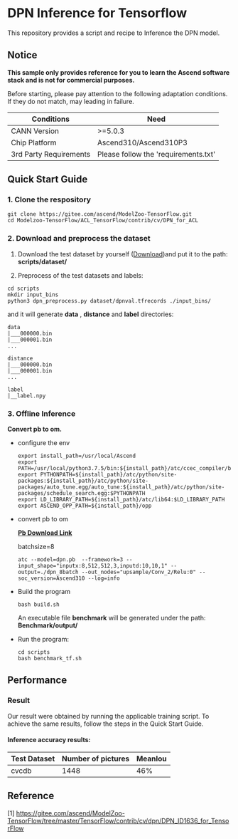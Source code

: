 

# DPN Inference for Tensorflow 

This repository provides a script and recipe to Inference the DPN model.

## Notice
**This sample only provides reference for you to learn the Ascend software stack and is not for commercial purposes.**

Before starting, please pay attention to the following adaptation conditions. If they do not match, may leading in failure.

| Conditions | Need |
| --- | --- |
| CANN Version | >=5.0.3 |
| Chip Platform| Ascend310/Ascend310P3 |
| 3rd Party Requirements| Please follow the 'requirements.txt' |

## Quick Start Guide

### 1. Clone the respository

```shell
git clone https://gitee.com/ascend/ModelZoo-TensorFlow.git
cd Modelzoo-TensorFlow/ACL_TensorFlow/contrib/cv/DPN_for_ACL
```

### 2. Download and preprocess the dataset

1. Download the  test dataset by yourself ([Download](https://modelzoo-train-atc.obs.cn-north-4.myhuaweicloud.com/007_inference_backup/dpn/dpn_tf_hw34064571/offline_inference/dataset/dpnval.tfrecords))and put it to the path: **scripts/dataset/**

2. Preprocess of the test datasets and labels:
```
cd scripts
mkdir input_bins
python3 dpn_preprocess.py dataset/dpnval.tfrecords ./input_bins/
```
and it will generate **data** , **distance** and **label** directories:
```
data
|___000000.bin
|___000001.bin
...

distance
|___000000.bin
|___000001.bin
...

label
|__label.npy
```

### 3. Offline Inference

**Convert pb to om.**

- configure the env

  ```
  export install_path=/usr/local/Ascend
  export PATH=/usr/local/python3.7.5/bin:${install_path}/atc/ccec_compiler/bin:${install_path}/atc/bin:$PATH
  export PYTHONPATH=${install_path}/atc/python/site-packages:${install_path}/atc/python/site-packages/auto_tune.egg/auto_tune:${install_path}/atc/python/site-packages/schedule_search.egg:$PYTHONPATH
  export LD_LIBRARY_PATH=${install_path}/atc/lib64:$LD_LIBRARY_PATH
  export ASCEND_OPP_PATH=${install_path}/opp
  ```

- convert pb to om
  
   [**Pb Download Link**](https://modelzoo-train-atc.obs.cn-north-4.myhuaweicloud.com/007_inference_backup/dpn/dpn_tf_hw34064571/offline_inference/ckpt/dpn.pb)

  batchsize=8

  ```
  atc --model=dpn.pb  --framework=3 --input_shape="inputx:8,512,512,3,inputd:10,10,1" --output=./dpn_8batch --out_nodes="upsample/Conv_2/Relu:0" --soc_version=Ascend310 --log=info
  ```

- Build the program

  ```
  bash build.sh
  ```
  An executable file **benchmark** will be generated under the path: **Benchmark/output/**

- Run the program:

  ```
  cd scripts
  bash benchmark_tf.sh
  ```



## Performance

### Result

Our result were obtained by running the applicable training script. To achieve the same results, follow the steps in the Quick Start Guide.

#### Inference accuracy results:

| Test Dataset | Number of pictures | MeanIou |
|--------------|-------------------|-------------------|
| cvcdb          | 1448             | 46%             |

## Reference
[1] https://gitee.com/ascend/ModelZoo-TensorFlow/tree/master/TensorFlow/contrib/cv/dpn/DPN_ID1636_for_TensorFlow
